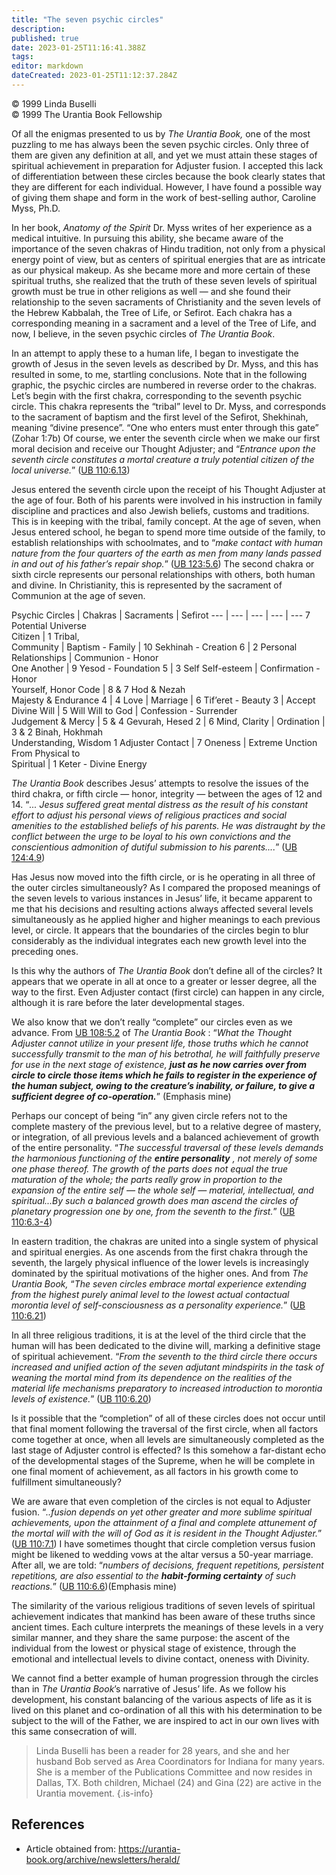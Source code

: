 ```yaml
---
title: "The seven psychic circles"
description: 
published: true
date: 2023-01-25T11:16:41.388Z
tags:
editor: markdown
dateCreated: 2023-01-25T11:12:37.284Z
---
```


<p class="v-card v-sheet theme--light grey lighten-3 px-2">© 1999 Linda Buselli<br>© 1999 The Urantia Book Fellowship</p>

Of all the enigmas presented to us by _The Urantia Book,_ one of the most puzzling to me has always been the seven psychic circles. Only three of them are given any definition at all, and yet we must attain these stages of spiritual achievement in preparation for Adjuster fusion. I accepted this lack of differentiation between these circles because the book clearly states that they are different for each individual. However, I have found a possible way of giving them shape and form in the work of best-selling author, Caroline Myss, Ph.D. 

In her book, _Anatomy of the Spirit_ Dr. Myss writes of her experience as a medical intuitive. In pursuing this ability, she became aware of the importance of the seven chakras of Hindu tradition, not only from a physical energy point of view, but as centers of spiritual energies that are as intricate as our physical makeup. As she became more and more certain of these spiritual truths, she realized that the truth of these seven levels of spiritual growth must be true in other religions as well — and she found their relationship to the seven sacraments of Christianity and the seven levels of the Hebrew Kabbalah, the Tree of Life, or Sefirot. Each chakra has a corresponding meaning in a sacrament and a level of the Tree of Life, and now, I believe, in the seven psychic circles of _The Urantia Book_. 

In an attempt to apply these to a human life, I began to investigate the growth of Jesus in the seven levels as described by Dr. Myss, and this has resulted in some, to me, startling conclusions. Note that in the following graphic, the psychic circles are numbered in reverse order to the chakras. Let’s begin with the first chakra, corresponding to the seventh psychic circle. This chakra represents the “tribal” level to Dr. Myss, and corresponds to the sacrament of baptism and the first level of the Sefirot, Shekhinah, meaning “divine presence”. “One who enters must enter through this gate” (Zohar 1:7b) Of course, we enter the seventh circle when we make our first moral decision and receive our Thought Adjuster; and “_Entrance upon the seventh circle constitutes a mortal creature a truly potential citizen of the local universe._” ([UB 110:6.13](/en/The_Urantia_Book/110#p6_13)) 

Jesus entered the seventh circle upon the receipt of his Thought Adjuster at the age of four. Both of his parents were involved in his instruction in family discipline and practices and also Jewish beliefs, customs and traditions. This is in keeping with the tribal, family concept. At the age of seven, when Jesus entered school, he began to spend more time outside of the family, to establish relationships with schoolmates, and to “_make contact with human nature from the four quarters of the earth as men from many lands passed in and out of his father’s repair shop._” ([UB 123:5.6](/en/The_Urantia_Book/123#p5_6)) The second chakra or sixth circle represents our personal relationships with others, both human and divine. In Christianity, this is represented by the sacrament of Communion at the age of seven. 

Psychic Circles | Chakras | Sacraments | Sefirot 
--- | --- | --- | --- | ---
7 Potential Universe <br>Citizen | 1 Tribal, <br>Community | Baptism - Family | 10 Sekhinah - Creation
6 | 2 Personal <br>Relationships | Communion - Honor <br>One Another | 9 Yesod - Foundation
5 | 3 Self Self-esteem | Confirmation - Honor <br>Yourself, Honor Code | 8 & 7 Hod & Nezah <br>Majesty & Endurance
4 | 4 Love | Marriage | 6 Tif’eret - Beauty 
3 | Accept Divine Will | 5 Will Will to God | Confession - Surrender <br>Judgement & Mercy | 5 & 4 Gevurah, Hesed
2 | 6 Mind, Clarity | Ordination | 3 & 2 Binah, Hokhmah <br>Understanding, Wisdom 
1 Adjuster Contact | 7 Oneness | Extreme Unction <br>From Physical to <br>Spiritual | 1 Keter - Divine Energy   

_The Urantia Book_ describes Jesus’ attempts to resolve the issues of the third chakra, or fifth circle — honor, integrity — between the ages of 12 and 14. “_... Jesus suffered great mental distress as the result of his constant effort to adjust his personal views of religious practices and social amenities to the established beliefs of his parents. He was distraught by the conflict between the urge to be loyal to his own convictions and the conscientious admonition of dutiful submission to his parents...._” ([UB 124:4.9](/en/The_Urantia_Book/124#p4_9)) 

Has Jesus now moved into the fifth circle, or is he operating in all three of the outer circles simultaneously? As I compared the proposed meanings of the seven levels to various instances in Jesus’ life, it became apparent to me that his decisions and resulting actions always affected several levels simultaneously as he applied higher and higher meanings to each previous level, or circle. It appears that the boundaries of the circles begin to blur considerably as the individual integrates each new growth level into the preceding ones. 

Is this why the authors of _The Urantia Book_ don’t define all of the circles? It appears that we operate in all at once to a greater or lesser degree, all the way to the first. Even Adjuster contact (first circle) can happen in any circle, although it is rare before the later developmental stages. 

We also know that we don’t really “complete” our circles even as we advance. From [UB 108:5.2](/en/The_Urantia_Book/108#p5_2) of _The Urantia Book_ : “_What the Thought Adjuster cannot utilize in your present life, those truths which he cannot successfully transmit to the man of his betrothal, he will faithfully preserve for use in the next stage of existence,_ ***_just as he now carries over from circle to circle those items which he fails to register in the experience of the human subject, owing to the creature’s inability, or failure, to give a sufficient degree of co-operation._***” (Emphasis mine) 

Perhaps our concept of being “in” any given circle refers not to the complete mastery of the previous level, but to a relative degree of mastery, or integration, of all previous levels and a balanced achievement of growth of the entire personality. “_The successful traversal of these levels demands the harmonious functioning of the_ **_entire personality_** _, not merely of some one phase thereof. The growth of the parts does not equal the true maturation of the whole; the parts really grow in proportion to the expansion of the entire self — the whole self — material, intellectual, and spiritual...By such a balanced growth does man ascend the circles of planetary progression one by one, from the seventh to the first._” ([UB 110:6.3-4](/en/The_Urantia_Book/110#p6_3)) 

In eastern tradition, the chakras are united into a single system of physical and spiritual energies. As one ascends from the first chakra through the seventh, the largely physical influence of the lower levels is increasingly dominated by the spiritual motivations of the higher ones. And from _The Urantia Book,_ “_The seven circles embrace mortal experience extending from the highest purely animal level to the lowest actual contactual morontia level of self-consciousness as a personality experience._” ([UB 110:6.21](/en/The_Urantia_Book/110#p6_21)) 

In all three religious traditions, it is at the level of the third circle that the human will has been dedicated to the divine will, marking a definitive stage of spiritual achievement. “_From the seventh to the third circle there occurs increased and unified action of the seven adjutant mindspirits in the task of weaning the mortal mind from its dependence on the realities of the material life mechanisms preparatory to increased introduction to morontia levels of existence._” ([UB 110:6.20](/en/The_Urantia_Book/110#p6_20)) 

Is it possible that the “completion” of all of these circles does not occur until that final moment following the traversal of the first circle, when all factors come together at once, when all levels are simultaneously completed as the last stage of Adjuster control is effected? Is this somehow a far-distant echo of the developmental stages of the Supreme, when he will be complete in one final moment of achievement, as all factors in his growth come to fulfillment simultaneously? 

We are aware that even completion of the circles is not equal to Adjuster fusion. “_..fusion depends on yet other greater and more sublime spiritual achievements, upon the attainment of a final and complete attunement of the mortal will with the will of God as it is resident in the Thought Adjuster._” ([UB 110:7.1](/en/The_Urantia_Book/110#p7_1)) I have sometimes thought that circle completion versus fusion might be likened to wedding vows at the altar versus a 50-year marriage. After all, we are told: “_numbers of decisions, frequent repetitions, persistent repetitions, are also essential to the **habit-forming certainty** of such reactions._” ([UB 110:6.6](/en/The_Urantia_Book/110#p6_6))(Emphasis mine) 

The similarity of the various religious traditions of seven levels of spiritual achievement indicates that mankind has been aware of these truths since ancient times. Each culture interprets the meanings of these levels in a very similar manner, and they share the same purpose: the ascent of the individual from the lowest or physical stage of existence, through the emotional and intellectual levels to divine contact, oneness with Divinity. 

We cannot find a better example of human progression through the circles than in _The Urantia Book_’s narrative of Jesus’ life. As we follow his development, his constant balancing of the various aspects of life as it is lived on this planet and co-ordination of all this with his determination to be subject to the will of the Father, we are inspired to act in our own lives with this same consecration of will.

> Linda Buselli has been a reader for 28 years, and she and her husband Bob served as Area Coordinators for Indiana for many years. She is a member of the Publications Committee and now resides in Dallas, TX. Both children, Michael (24) and Gina (22) are active in the Urantia movement.
{.is-info}

## References

- Article obtained from: https://urantia-book.org/archive/newsletters/herald/